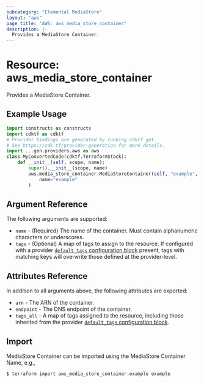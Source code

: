 ```yaml
---
subcategory: "Elemental MediaStore"
layout: "aws"
page_title: "AWS: aws_media_store_container"
description: |-
  Provides a MediaStore Container.
---
```


# Resource: aws_media_store_container

Provides a MediaStore Container.

## Example Usage

```python
import constructs as constructs
import cdktf as cdktf
# Provider bindings are generated by running cdktf get.
# See https://cdk.tf/provider-generation for more details.
import ...gen.providers.aws as aws
class MyConvertedCode(cdktf.TerraformStack):
    def __init__(self, scope, name):
        super().__init__(scope, name)
        aws.media_store_container.MediaStoreContainer(self, "example",
            name="example"
        )
```

## Argument Reference

The following arguments are supported:

* `name` - (Required) The name of the container. Must contain alphanumeric characters or underscores.
* `tags` - (Optional) A map of tags to assign to the resource. If configured with a provider [`default_tags` configuration block](https://registry.terraform.io/providers/hashicorp/aws/latest/docs#default_tags-configuration-block) present, tags with matching keys will overwrite those defined at the provider-level.

## Attributes Reference

In addition to all arguments above, the following attributes are exported:

* `arn` - The ARN of the container.
* `endpoint` - The DNS endpoint of the container.
* `tags_all` - A map of tags assigned to the resource, including those inherited from the provider [`default_tags` configuration block](https://registry.terraform.io/providers/hashicorp/aws/latest/docs#default_tags-configuration-block).

## Import

MediaStore Container can be imported using the MediaStore Container Name, e.g.,

```
$ terraform import aws_media_store_container.example example
```

<!-- cache-key: cdktf-0.17.0-pre.15 input-4f6e6564baa5e9d5a35962d8958ff912f682dfe881ac8b71c93ba6b4d48411b1 -->